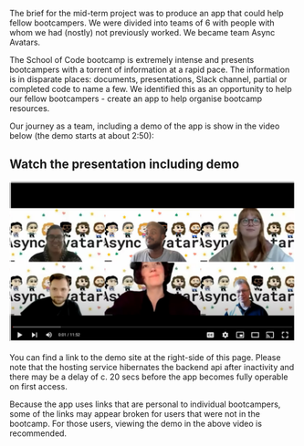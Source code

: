The brief for the mid-term project was to produce an app that could help fellow bootcampers.  We were divided into teams of 6 with people with whom we had (nostly) not previously worked.  We became team Async Avatars.

The School of Code bootcamp is extremely intense and presents bootcampers with a torrent of information at a rapid pace.  The information is in disparate places: documents, presentations, Slack channel, partial or completed code to name a few.  We identified this as an opportunity to help our fellow bootcampers - create an app to help organise bootcamp resources.

Our journey as a team, including a demo of the app is show in the video below (the demo starts at about 2:50):
<br>

<h2>Watch the presentation including demo</h2>

<a href="https://www.youtube.com/watch?v=9HJvq3dETL8" title="Watch the video">
    <img src="/AsyncAvatars%20thumbnail.png" alt="Watch the video" width="500"/>
</a>

<br>
<br>
You can find a link to the demo site at the right-side of this page.  Please note that the hosting service hibernates the backend api after inactivity and there may be a delay of c. 20 secs before the app becomes fully operable on first access.

Because the app uses links that are personal to individual bootcampers, some of the links may appear broken for users that were not in the bootcamp.  For those users, viewing the demo in the above video is recommended.




